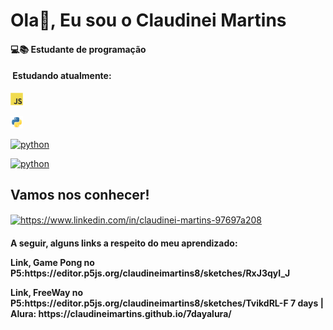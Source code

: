 <h1 align="left">Ola👋, Eu sou o Claudinei Martins</h1>

<h4 align="left">💻📚 Estudante de programação  </h4>
<h4 align="left"> Estudando atualmente:</h4>
<p align="left"> 

<a href="https://developer.mozilla.org/en-US/docs/Web/JavaScript" target="_blank" rel="noreferrer"> <img src="https://raw.githubusercontent.com/devicons/devicon/master/icons/javascript/javascript-original.svg" alt="javascript" width="20" height="20"/> 

</a> <a href="https://www.python.org" target="_blank" rel="noreferrer"> <img src="https://raw.githubusercontent.com/devicons/devicon/master/icons/python/python-original.svg" alt="python" width="20" height="20"/> </a> </p>

</a> <a href="https://developer.mozilla.org/pt-BR/docs/Web/HTML" target="_blank" rel="noreferrer"> <img src="https://cdn-icons-png.flaticon.com/512/5968/5968267.png" alt="python" width="20" height="20"/> </a> </p>
</a> <a href="https://cdn-icons-png.flaticon.com/512/5968/5968242.png" target="_blank" rel="noreferrer"> <img src="https://cdn-icons-png.flaticon.com/512/5968/5968242.png" alt="python" width="20" height="20"/> </a>
<h2 align="left">Vamos nos conhecer!</h3>
<p align="center">
  
  
<a href="https://linkedin.com/in/claudinei-martins-97697a208/" target="blank"><img align="center" src="https://raw.githubusercontent.com/rahuldkjain/github-profile-readme-generator/master/src/images/icons/Social/linked-in-alt.svg" alt="https://www.linkedin.com/in/claudinei-martins-97697a208" height="30" width="30" /></a>
</p>

<h4 align="left">A seguir, alguns links a respeito do meu aprendizado:</p>
Link, Game Pong no P5:https://editor.p5js.org/claudineimartins8/sketches/RxJ3qyI_J</p>
Link, FreeWay no P5:https://editor.p5js.org/claudineimartins8/sketches/TvikdRL-F
7 days | Alura: https://claudineimartins.github.io/7dayalura/





<!--
**ClaudineiMartins/claudineimartins** is a ✨ _special_ ✨ repository because its `README.md` (this file) appears on your GitHub profile.

Here are some ideas to get you started:

- 🔭 I’m currently working on ...
- 🌱 Atualmente estudo JavaScript na Alura
- 👯 I’m looking to collaborate on ...
- 🤔 I’m looking for help with ...
- 💬 Ask me about ...
- 📫 How to reach me: ...
- 😄 Pronouns: ...
- ⚡ Fun fact: ...
-->
